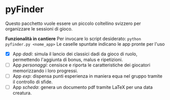 pyFinder
========

Questo pacchetto vuole essere un piccolo coltellino svizzero per organizzare le sessioni di gioco. 

**Funzionalità in cantiere**
Per invocare lo script desiderato: ```python pyfinder.py <nome_app>```
Le caselle spuntate indicano le app pronte per l'uso
- [x] App _dadi_: simula il lancio dei classici dadi da gioco di ruolo, permettendo l'aggiunta di bonus, malus e ripetizioni. 
- [ ] App _personaggi_: censisce e riporta le caratteristiche dei giocatori memorizzando i loro progressi.
- [ ] App _exp_: dispensa punti esperienza in maniera equa nel gruppo tramite il controllo di sfide.
- [ ] App _scheda_: genera un documento pdf tramite LaTeX per una data creatura.